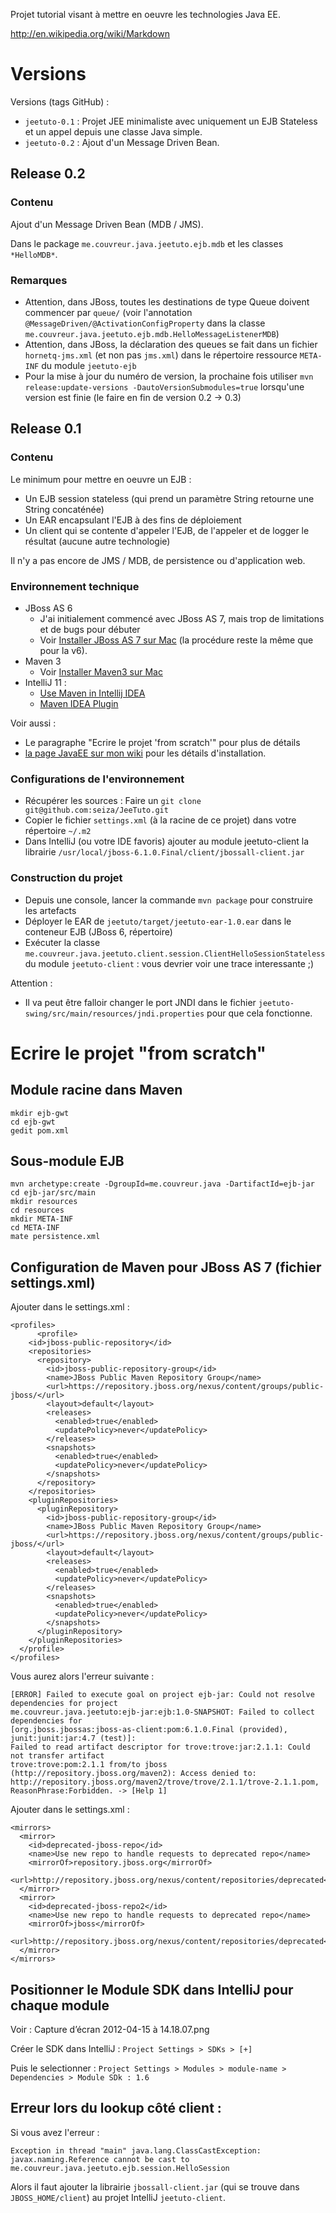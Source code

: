Projet tutorial visant à mettre en oeuvre les technologies Java EE.

http://en.wikipedia.org/wiki/Markdown


# Versions

Versions (tags GitHub) :

* `jeetuto-0.1` : Projet JEE minimaliste avec uniquement un EJB Stateless et un appel depuis une classe Java simple.
* `jeetuto-0.2` : Ajout d'un Message Driven Bean.


## Release 0.2

### Contenu

Ajout d'un Message Driven Bean (MDB / JMS).

Dans le package `me.couvreur.java.jeetuto.ejb.mdb` et les classes `*HelloMDB*`.


### Remarques

* Attention, dans JBoss, toutes les destinations de type Queue doivent commencer par `queue/` (voir l'annotation `@MessageDriven/@ActivationConfigProperty` dans la classe `me.couvreur.java.jeetuto.ejb.mdb.HelloMessageListenerMDB`)
* Attention, dans JBoss, la déclaration des queues se fait dans un fichier `hornetq-jms.xml` (et non pas `jms.xml`) dans le répertoire ressource `META-INF` du module `jeetuto-ejb`
* Pour la mise à jour du numéro de version, la prochaine fois utiliser `mvn release:update-versions -DautoVersionSubmodules=true` lorsqu'une version est finie (le faire en fin de version 0.2 -> 0.3)



## Release 0.1

### Contenu

Le minimum pour mettre en oeuvre un EJB :

* Un EJB session stateless (qui prend un paramètre String retourne une String concaténée)
* Un EAR encapsulant l'EJB à des fins de déploiement
* Un client qui se contente d'appeler l'EJB, de l'appeler et de logger le résultat (aucune autre technologie)

Il n'y a pas encore de JMS / MDB, de persistence ou d'application web.


### Environnement technique

* JBoss AS 6
    * J'ai initialement commencé avec JBoss AS 7, mais trop de limitations et de bugs pour débuter
    * Voir [Installer JBoss AS 7 sur Mac](http://www.agora.2ia.net/mediawiki/index.php?title=JBossPLP#JBoss_7_AS_Sous_MAC_OS_X) (la procédure reste la même que pour la v6).
* Maven 3 
    * Voir [Installer Maven3 sur Mac](http://www.agora.2ia.net/mediawiki/index.php?title=Maven3#Mac_OS_X)
* IntelliJ 11 :
    * [Use Maven in Intellij IDEA](https://wiki.openmrs.org/display/docs/Use+Maven+In+Intellij+IDEA)
    * [Maven IDEA Plugin](http://maven.apache.org/plugins/maven-idea-plugin/index.html)

Voir aussi :

* Le paragraphe "Ecrire le projet 'from scratch'" pour plus de détails
* [la page JavaEE sur mon wiki](http://www.agora.2ia.net/mediawiki/index.php?title=JavaEE) pour les détails d'installation.


### Configurations de l'environnement

* Récupérer les sources : Faire un `git clone git@github.com:seiza/JeeTuto.git`
* Copier le fichier `settings.xml` (à la racine de ce projet) dans votre répertoire `~/.m2`
* Dans IntelliJ (ou votre IDE favoris) ajouter au module jeetuto-client la librairie `/usr/local/jboss-6.1.0.Final/client/jbossall-client.jar`


### Construction du projet

* Depuis une console, lancer la commande `mvn package` pour construire les artefacts
* Déployer le EAR de `jeetuto/target/jeetuto-ear-1.0.ear` dans le conteneur EJB (JBoss 6, répertoire)
* Exécuter la classe `me.couvreur.java.jeetuto.client.session.ClientHelloSessionStateless` du module `jeetuto-client` : vous devrier voir une trace interessante ;)


Attention :

* Il va peut être falloir changer le port JNDI dans le fichier `jeetuto-swing/src/main/resources/jndi.properties` pour que cela fonctionne.



# Ecrire le projet "from scratch"

## Module racine dans Maven

    mkdir ejb-gwt
    cd ejb-gwt
    gedit pom.xml


## Sous-module EJB

    mvn archetype:create -DgroupId=me.couvreur.java -DartifactId=ejb-jar
    cd ejb-jar/src/main
    mkdir resources
    cd resources
    mkdir META-INF
    cd META-INF
    mate persistence.xml


## Configuration de Maven pour JBoss AS 7 (fichier settings.xml)

Ajouter dans le settings.xml :

    <profiles>
          <profile>
        <id>jboss-public-repository</id>
        <repositories>
          <repository>
            <id>jboss-public-repository-group</id>
            <name>JBoss Public Maven Repository Group</name>
            <url>https://repository.jboss.org/nexus/content/groups/public-jboss/</url>
            <layout>default</layout>
            <releases>
              <enabled>true</enabled>
              <updatePolicy>never</updatePolicy>
            </releases>
            <snapshots>
              <enabled>true</enabled>
              <updatePolicy>never</updatePolicy>
            </snapshots>
          </repository>
        </repositories>
        <pluginRepositories>
          <pluginRepository>
            <id>jboss-public-repository-group</id>
            <name>JBoss Public Maven Repository Group</name>
            <url>https://repository.jboss.org/nexus/content/groups/public-jboss/</url>
            <layout>default</layout>
            <releases>
              <enabled>true</enabled>
              <updatePolicy>never</updatePolicy>
            </releases>
            <snapshots>
              <enabled>true</enabled>
              <updatePolicy>never</updatePolicy>
            </snapshots>
          </pluginRepository>
        </pluginRepositories>
      </profile>
    </profiles>


Vous aurez alors l'erreur suivante :

    [ERROR] Failed to execute goal on project ejb-jar: Could not resolve dependencies for project
    me.couvreur.java.jeetuto:ejb-jar:ejb:1.0-SNAPSHOT: Failed to collect dependencies for
    [org.jboss.jbossas:jboss-as-client:pom:6.1.0.Final (provided), junit:junit:jar:4.7 (test)]:
    Failed to read artifact descriptor for trove:trove:jar:2.1.1: Could not transfer artifact
    trove:trove:pom:2.1.1 from/to jboss (http://repository.jboss.org/maven2): Access denied to:
    http://repository.jboss.org/maven2/trove/trove/2.1.1/trove-2.1.1.pom, ReasonPhrase:Forbidden. -> [Help 1]

Ajouter dans le settings.xml :

    <mirrors>
      <mirror>
        <id>deprecated-jboss-repo</id>
        <name>Use new repo to handle requests to deprecated repo</name>
        <mirrorOf>repository.jboss.org</mirrorOf>
        <url>http://repository.jboss.org/nexus/content/repositories/deprecated</url>
      </mirror>
      <mirror>
        <id>deprecated-jboss-repo2</id>
        <name>Use new repo to handle requests to deprecated repo</name>
        <mirrorOf>jboss</mirrorOf>
        <url>http://repository.jboss.org/nexus/content/repositories/deprecated</url>
      </mirror>
    </mirrors>


## Positionner le Module SDK dans IntelliJ pour chaque module

Voir : Capture d’écran 2012-04-15 à 14.18.07.png

Créer le SDK dans IntelliJ : `Project Settings > SDKs > [+]`

Puis le selectionner : `Project Settings > Modules > module-name > Dependencies > Module SDk : 1.6`



## Erreur lors du lookup côté client :

Si vous avez l'erreur :

    Exception in thread "main" java.lang.ClassCastException: javax.naming.Reference cannot be cast to
    me.couvreur.java.jeetuto.ejb.session.HelloSession

Alors il faut ajouter la librairie `jbossall-client.jar` (qui se trouve dans `JBOSS_HOME/client`) au projet IntelliJ `jeetuto-client`.